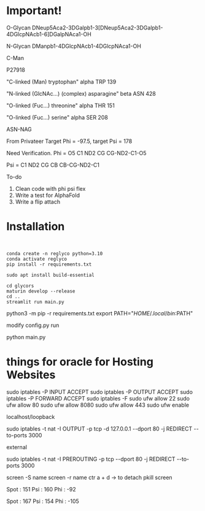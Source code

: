 # Important!

O-Glycan
DNeup5Aca2-3DGalpb1-3[DNeup5Aca2-3DGalpb1-4DGlcpNAcb1-6]DGalpNAca1-OH

N-Glycan
DManpb1-4DGlcpNAcb1-4DGlcpNAca1-OH

C-Man



P27918

"C-linked (Man) tryptophan"
alpha
TRP
139


"N-linked (GlcNAc...) (complex) asparagine"
beta
ASN
428


"O-linked (Fuc...) threonine"
alpha
THR
151


"O-linked (Fuc...) serine"
alpha
SER
208



ASN-NAG

From Privateer 
Target Phi = -97.5, target Psi = 178

Need Verification.
Phi = O5 C1 ND2 CG
        CG-ND2-C1-O5

Psi = C1 ND2 CG CB
        CB-CG-ND2-C1


To-do
1. Clean code with phi psi flex
2. Write a test for AlphaFold
3. Write a flip attach


# Installation


```


conda create -n reglyco python=3.10
conda activate reglyco
pip install -r requirements.txt

sudo apt install build-essential

cd glycors
maturin develop --release
cd ..
streamlit run main.py
```

python3 -m pip -r requirements.txt
export PATH="$HOME/.local/bin:$PATH"


modify config.py 
run

python main.py






# things for oracle for Hosting Websites
sudo iptables -P INPUT ACCEPT
sudo iptables -P OUTPUT ACCEPT
sudo iptables -P FORWARD ACCEPT
sudo iptables -F
sudo ufw allow 22
sudo ufw allow 80
sudo ufw allow 8080
sudo ufw allow 443
sudo ufw enable


localhost/loopback

sudo iptables -t nat -I OUTPUT -p tcp -d 127.0.0.1 --dport 80 -j REDIRECT --to-ports 3000

external

sudo iptables -t nat -I PREROUTING -p tcp --dport 80 -j REDIRECT --to-ports 3000


screen -S name
screen -r name
ctr a + d   -> to detach
pkill screen





Spot : 151 Psi : 160 Phi : -92

Spot : 167 Psi : 154 Phi : -105